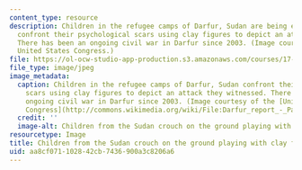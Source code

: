 ```yaml
---
content_type: resource
description: Children in the refugee camps of Darfur, Sudan are being encouraged to
  confront their psychological scars using clay figures to depict an attack they witnessed.
  There has been an ongoing civil war in Darfur since 2003. (Image courtesy of the
  United States Congress.)
file: https://ol-ocw-studio-app-production.s3.amazonaws.com/courses/17-582-civil-war-spring-2010/aa8cf071102842cb7436900a3c8206a6_17-582s10.jpg
file_type: image/jpeg
image_metadata:
  caption: Children in the refugee camps of Darfur, Sudan confront their psychological
    scars using clay figures to depict an attack they witnessed. There has been an
    ongoing civil war in Darfur since 2003. (Image courtesy of the [United States
    Congress](http://commons.wikimedia.org/wiki/File:Darfur_report_-_Page_7_Image_1.jpg).)
  credit: ''
  image-alt: Children from the Sudan crouch on the ground playing with clay figures.
resourcetype: Image
title: Children from the Sudan crouch on the ground playing with clay figures
uid: aa8cf071-1028-42cb-7436-900a3c8206a6
---
```

